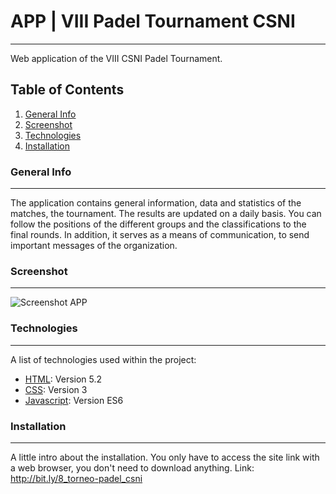 # APP | VIII Padel Tournament CSNI
***
Web application of the VIII CSNI Padel Tournament.
## Table of Contents
1. [General Info](#general-info)
2. [Screenshot](#screenshot)
3. [Technologies](#technologies)
4. [Installation](#installation)
### General Info
***
The application contains general information, data and statistics of the matches, the tournament. The results are updated on a daily basis. You can follow the positions of the different groups and the classifications to the final rounds. In addition, it serves as a means of communication, to send important messages of the organization.
### Screenshot
***
![Screenshot APP](https://i.imgur.com/HPrvjvp.png)
### Technologies
***
A list of technologies used within the project:
* [HTML](https://www.w3.org/TR/html52/): Version 5.2 
* [CSS](https://www.w3.org/Style/CSS/): Version 3
* [Javascript](https://262.ecma-international.org/6.0/): Version ES6
### Installation
***
A little intro about the installation.
You only have to access the site link with a web browser, you don't need to download anything.
Link: http://bit.ly/8_torneo-padel_csni
